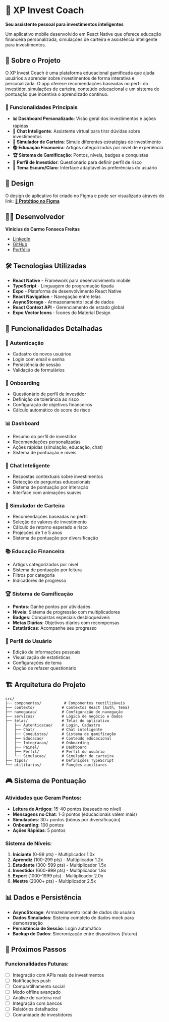# 🚀 XP Invest Coach

**Seu assistente pessoal para investimentos inteligentes**

Um aplicativo mobile desenvolvido em React Native que oferece educação financeira personalizada, simulações de carteira e assistência inteligente para investimentos.

## 📱 Sobre o Projeto

O XP Invest Coach é uma plataforma educacional gamificada que ajuda usuários a aprender sobre investimentos de forma interativa e personalizada. O app oferece recomendações baseadas no perfil do investidor, simulações de carteira, conteúdo educacional e um sistema de pontuação que incentiva o aprendizado contínuo.

### 🎯 Funcionalidades Principais

- **📊 Dashboard Personalizado**: Visão geral dos investimentos e ações rápidas
- **🤖 Chat Inteligente**: Assistente virtual para tirar dúvidas sobre investimentos
- **💼 Simulador de Carteira**: Simule diferentes estratégias de investimento
- **📚 Educação Financeira**: Artigos categorizados por nível de experiência
- **🏆 Sistema de Gamificação**: Pontos, níveis, badges e conquistas
- **👤 Perfil de Investidor**: Questionário para definir perfil de risco
- **🌙 Tema Escuro/Claro**: Interface adaptável às preferências do usuário

## 🎨 Design

O design do aplicativo foi criado no Figma e pode ser visualizado através do link:
**[🔗 Protótipo no Figma](https://www.figma.com/design/WGB5Y3rz9kpOe2s8wBPrAD/XP-Invest-Coach?node-id=0-1&t=FnemdBwgBQ8pcW41-1)**

## 👨‍💻 Desenvolvedor

**Vinícius do Carmo Fonseca Freitas**
- [LinkedIn](https://www.linkedin.com/in/viniciuscfreitas/)
- [GitHub](https://github.com/viniciuscfreitas)
- [Portfólio](https://viniciuscfreitas.dev)

## 🛠️ Tecnologias Utilizadas

- **React Native** - Framework para desenvolvimento mobile
- **TypeScript** - Linguagem de programação tipada
- **Expo** - Plataforma de desenvolvimento React Native
- **React Navigation** - Navegação entre telas
- **AsyncStorage** - Armazenamento local de dados
- **React Context API** - Gerenciamento de estado global
- **Expo Vector Icons** - Ícones do Material Design

## 📱 Funcionalidades Detalhadas

### 🔐 Autenticação
- Cadastro de novos usuários
- Login com email e senha
- Persistência de sessão
- Validação de formulários

### 🎯 Onboarding
- Questionário de perfil de investidor
- Definição de tolerância ao risco
- Configuração de objetivos financeiros
- Cálculo automático do score de risco

### 📊 Dashboard
- Resumo do perfil de investidor
- Recomendações personalizadas
- Ações rápidas (simulação, educação, chat)
- Sistema de pontuação e níveis

### 💬 Chat Inteligente
- Respostas contextuais sobre investimentos
- Detecção de perguntas educacionais
- Sistema de pontuação por interação
- Interface com animações suaves

### 🎲 Simulador de Carteira
- Recomendações baseadas no perfil
- Seleção de valores de investimento
- Cálculo de retorno esperado e risco
- Projeções de 1 e 5 anos
- Sistema de pontuação por diversificação

### 📚 Educação Financeira
- Artigos categorizados por nível
- Sistema de pontuação por leitura
- Filtros por categoria
- Indicadores de progresso

### 🏆 Sistema de Gamificação
- **Pontos**: Ganhe pontos por atividades
- **Níveis**: Sistema de progressão com multiplicadores
- **Badges**: Conquistas especiais desbloqueáveis
- **Metas Diárias**: Objetivos diários com recompensas
- **Estatísticas**: Acompanhe seu progresso

### 👤 Perfil do Usuário
- Edição de informações pessoais
- Visualização de estatísticas
- Configurações de tema
- Opção de refazer questionário

## 🏗️ Arquitetura do Projeto

```
src/
├── componentes/          # Componentes reutilizáveis
├── contexto/            # Contextos React (Auth, Tema)
├── navegacao/           # Configuração de navegação
├── servicos/            # Lógica de negócio e dados
├── telas/               # Telas do aplicativo
│   ├── Autenticacao/    # Login, Cadastro
│   ├── Chat/            # Chat inteligente
│   ├── Conquistas/      # Sistema de gamificação
│   ├── Educacao/        # Conteúdo educacional
│   ├── Integracao/      # Onboarding
│   ├── Painel/          # Dashboard
│   ├── Perfil/          # Perfil do usuário
│   └── Simulacao/       # Simulador de carteira
├── tipos/               # Definições TypeScript
└── utilitarios/         # Funções auxiliares
```

## 🎮 Sistema de Pontuação

### Atividades que Geram Pontos:
- **Leitura de Artigos**: 15-40 pontos (baseado no nível)
- **Mensagens no Chat**: 1-3 pontos (educacionais valem mais)
- **Simulações**: 30+ pontos (bônus por diversificação)
- **Onboarding**: 100 pontos
- **Ações Rápidas**: 5 pontos

### Sistema de Níveis:
1. **Iniciante** (0-99 pts) - Multiplicador 1.0x
2. **Aprendiz** (100-299 pts) - Multiplicador 1.2x
3. **Estudante** (300-599 pts) - Multiplicador 1.5x
4. **Investidor** (600-999 pts) - Multiplicador 1.8x
5. **Expert** (1000-1999 pts) - Multiplicador 2.0x
6. **Mestre** (2000+ pts) - Multiplicador 2.5x

## 📊 Dados e Persistência

- **AsyncStorage**: Armazenamento local de dados do usuário
- **Dados Simulados**: Sistema completo de dados mock para demonstração
- **Persistência de Sessão**: Login automático
- **Backup de Dados**: Sincronização entre dispositivos (futuro)

## 🚀 Próximos Passos

### Funcionalidades Futuras:
- [ ] Integração com APIs reais de investimentos
- [ ] Notificações push
- [ ] Compartilhamento social
- [ ] Modo offline avançado
- [ ] Análise de carteira real
- [ ] Integração com bancos
- [ ] Relatórios detalhados
- [ ] Comunidade de investidores